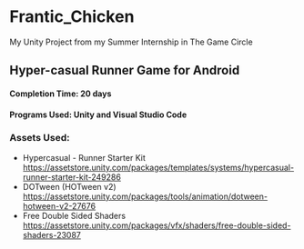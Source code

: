 # Frantic_Chicken
My Unity Project from my Summer Internship in The Game Circle

## Hyper-casual Runner Game for Android
#### Completion Time: 20 days
#### Programs Used: Unity and Visual Studio Code
### Assets Used:
* Hypercasual - Runner Starter Kit
<https://assetstore.unity.com/packages/templates/systems/hypercasual-runner-starter-kit-249286>
* DOTween (HOTween v2)
<https://assetstore.unity.com/packages/tools/animation/dotween-hotween-v2-27676>
* Free Double Sided Shaders
<https://assetstore.unity.com/packages/vfx/shaders/free-double-sided-shaders-23087>
